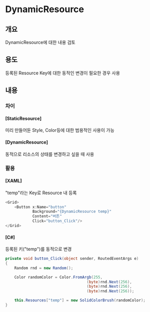 # DynamicResource

## 개요

DynamicResource에 대한 내용 검토

## 용도

등록된 Resource Key에 대한 동적인 변경이 필요한 경우 사용

## 내용

### 차이

#### [StaticResource]

미리 만들어둔 Style, Color등에 대한 범용적인 사용이 가능

#### [DynamicResource]

동적으로 리소스의 상태를 변경하고 싶을 때 사용


### 활용

#### [XAML]

"temp"라는 Key로 Resource 내 등록

```c#
<Grid>
    <Button x:Name="button"
            Background="{DynamicResource temp}"
            Content="버튼"
            Click="button_Click"/>
</Grid>
```

#### [C#]

등록된 키("temp")를 동적으로 변경

```C#
private void button_Click(object sender, RoutedEventArgs e)
{
    Random rnd = new Random();

    Color randomColor = Color.FromArgb(255, 
                                    (byte)rnd.Next(256), 
                                    (byte)rnd.Next(256), 
                                    (byte)rnd.Next(256));

    this.Resources["temp"] = new SolidColorBrush(randomColor);
}
```